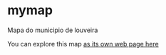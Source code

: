 # mymap
Mapa do municipio de louveira

You can explore this map [as its own web page here](mapaLoveira.html)
